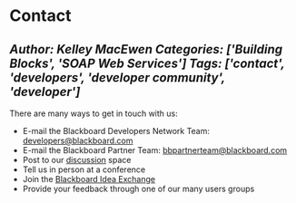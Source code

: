 # Contact
*Author: Kelley MacEwen*
*Categories: ['Building Blocks', 'SOAP Web Services']*
*Tags: ['contact', 'developers', 'developer community', 'developer']*
---
There are many ways to get in touch with us:

  * E-mail the Blackboard Developers Network Team: [developers@blackboard.com](mailto:developers@blackboard.com)
  * E-mail the Blackboard Partner Team: [bbpartnerteam@blackboard.com](mailto:bbpartnerteam@blackboard.com)
  * Post to our [discussion](https://community.blackboard.com/community/developers/learn/content?filterID=contentstatus%5Bpublished%5D~objecttype~objecttype%5Bthread%5D) space
  * Tell us in person at a conference
  * Join the [Blackboard Idea Exchange](https://community.blackboard.com/external-link.jspa?url=http%3A%2F%2Fwww.blackboard.com%2FCommunities%2FIdea-Exchange.aspx)
  * Provide your feedback through one of our many users groups

